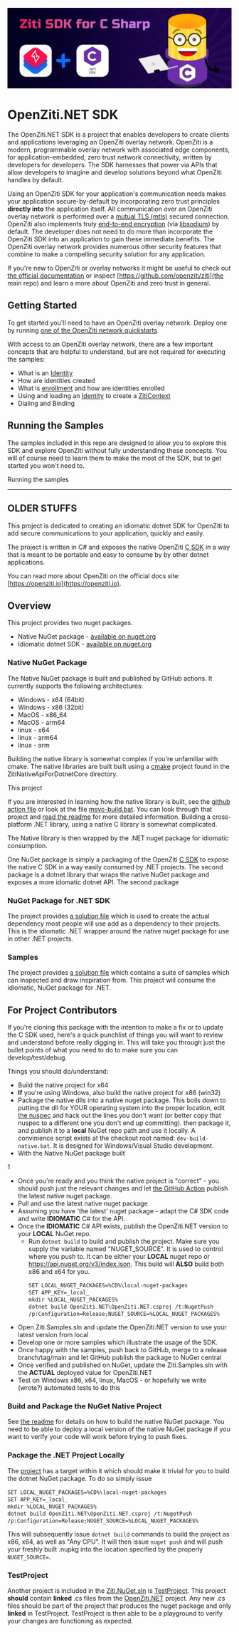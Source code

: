 ![Ziggy using the sdk-csharp](https://raw.githubusercontent.com/openziti/branding/main/images/banners/CSharp.jpg)

# OpenZiti.NET SDK

The OpenZiti.NET SDK is a project that enables developers to create clients and applications leveraging an OpenZiti 
overlay network. OpenZiti is a modern, programmable overlay network with associated edge components, for 
application-embedded, zero trust network connectivity, written by developers for developers. The SDK harnesses that 
power via APIs that allow developers to imagine and develop solutions beyond what OpenZiti handles by default.

Using an OpenZiti SDK for your application's communication needs makes your application secure-by-default by 
incorporating zero trust principles **directly into** the application itself. All communication over an OpenZiti 
overlay network is performed over a [mutual TLS (mtls)](https://en.wikipedia.org/wiki/Mutual_authentication) secured connection. OpenZiti also implements truly
[end-to-end encryption](https://openziti.io/docs/learn/introduction/features/#e2e-encryption) (via [libsodium](https://libsodium.gitbook.io/)) by default. The developer does not need to do more than incorporate
the OpenZiti SDK into an application to gain these immediate benefits. The OpenZiti overlay network provides numerous
other security features that combine to make a compelling security solution for any application.

If you're new to OpenZiti or overlay networks it might be useful to check out 
[the official documentation](https://openziti.io) or inspect [https://github.com/openziti/ziti](the main repo) and 
learn a more about OpenZiti and zero trust in general.

## Getting Started

To get started you'll need to have an OpenZiti overlay network. Deploy one by running 
[one of the OpenZiti network quickstarts](https://openziti.io/docs/category/network).

With access to an OpenZiti overlay network, there are a few important concepts that are helpful to understand, but
are not required for executing the samples:

* What is an [Identity](https://openziti.io/docs/learn/core-concepts/identities/overview/)
* How are identities created
* What is [enrollment](https://openziti.io/docs/learn/core-concepts/security/enrollment/) and how are identities enrolled
* Using and loading an [Identity](https://openziti.io/docs/learn/core-concepts/identities/overview/) to create a [ZitiContext](OpenZiti.NET/src/OpenZiti/ZitiContext.cs)
* Dialing and Binding

## Running the Samples

The samples included in this repo are designed to allow you to explore this SDK and explore OpenZiti without fully
understanding these concepts. You will of course need to learn them to make the most of the SDK, but to get started
you won't need to.

Running the samples 








---
## OLDER STUFFS
This project is dedicated to creating an idiomatic dotnet SDK for OpenZiti to add secure
communications to your application, quickly and easily.

The project is written in C# and exposes the native OpenZiti 
[C SDK](https://github.com/openziti/ziti-sdk-c) in a way that is meant to be portable and
easy to consume by by other dotnet applications.

You can read more about OpenZiti on the official docs site: [https://openziti.io](https://openziti.io).




 

## Overview

This project provides two nuget packages. 
* Native NuGet package - [available on nuget.org](https://www.nuget.org/packages/OpenZiti.NET.native/)
* Idiomatic dotnet SDK - [available on nuget.org](https://www.nuget.org/packages/OpenZiti.NET/)

### Native NuGet Package

The Native NuGet package is built and published by GitHub actions. It currently supports the following
architectures:
* Windows - x64 (64bit)
* Windows - x86 (32bit)
* MacOS - x86_64
* MacOS - arm64
* linux - x64
* linux - arm64
* linux - arm

Building the native library is somewhat complex if you're unfamiliar with cmake. The native libraries 
are built built using a [cmake](https://cmake.org/) project found in the ZitiNativeApiForDotnetCore directory.

This project 



If you are interested in learning
how the native library is built, see the [github action file](.github/workflows/native-nuget-publish.yml) or
look at the file [msvc-build.bat](./ZitiNativeApiForDotnetCore/msvc-build.bat).  You can look through
that project and [read the readme](./ZitiNativeApiForDotnetCore/README.md) for more detailed information.
Building a cross-platform .NET library, using a native C library is somewhat complicated.

The Native library is then wrapped by the .NET nuget package for idiomatic consumption.










One NuGet package is simply a packaging of the 
OpenZiti [C SDK](https://github.com/openziti/ziti-sdk-c) to expose the native C SDK in a
way easily consumed by .NET projects. The second package is a dotnet library that wraps
the native NuGet package and exposes a more idomatic dotnet API. The second package



### NuGet Package for .NET SDK

The project provides [a solution file](./Ziti.NuGet.sln) which is used to create the actual dependency 
most people will use add as a dependency to their projects. This is the idiomatic .NET wrapper around the
native nuget package for use in other .NET projects.

### Samples

The project provides [a solution file](./Ziti.Samples.sln) which contains a suite of samples which can
inspected and draw inspiration from. This project will consume the idiomatic, NuGet package for .NET.


## For Project Contributors

If you're cloning this package with the intention to make a fix or to update the C SDK used, here's a
quick punchlist of things you will want to review and understand before really digging in. This will 
take you through just the bullet points of what you need to do to make sure you can develop/test/debug. 

Things you should do/understand:

* Build the native project for x64
* **If** you're using Windows, also build the native project for x86 (win32)
* Package the native dlls into a native nuget package. This boils down to putting the dll for YOUR operating 
  system into the proper location, edit [the nuspec](./native-package.nuspec) and hack out the lines 
  you don't want (or better copy that nuspec to a different one you don't end up committing). then package 
  it, and publish it to a **local** NuGet repo path and use it locally. A convinience script exists at the
  checkout root named: `dev-build-native.bat`. It is designed for Windows/Visual Studio development.
* With the Native NuGet package built


1
























  * Once you're ready and you think the native project is "correct" - you should push just the relevant 
    changes and let [the GitHub Action](https://github.com/openziti/ziti-sdk-csharp/actions/workflows/native-nuget-publish.yml) 
    publish the latest native nuget package. 
  * Pull and use the latest native nuget package
* Assuming you have 'the latest' nuget package - adapt the C# SDK code and write **IDIOMATIC** C# for the API.
* Once the **IDIOMATIC** C# API exists, publish the OpenZiti.NET version to your **LOCAL** NuGet repo.
  * Run `dotnet build` to build and publish the project. Make sure you supply the variable named "NUGET_SOURCE". It is used to control
    where you push to. It can be either your **LOCAL** nuget repo or https://api.nuget.org/v3/index.json. This build will **ALSO** 
    build both x86 and x64 for you.
    ```
    SET LOCAL_NUGET_PACKAGES=%CD%\local-nuget-packages
    SET APP_KEY=_local_
    mkdir %LOCAL_NUGET_PACKAGES%
    dotnet build OpenZiti.NET\OpenZiti.NET.csproj /t:NugetPush /p:Configuration=Release;NUGET_SOURCE=%LOCAL_NUGET_PACKAGES%
    ```
* Open Ziti.Samples.sln and update the OpenZiti.NET version to use your latest version from local
* Develop one or more samples which illustrate the usage of the SDK. 
* Once happy with the samples, push back to GitHub, merge to a release branch/tag/main and let GitHub publish the package to NuGet central
* Once verified and published on NuGet, update the Ziti.Samples.sln with the **ACTUAL** deployed value for OpenZiti.NET
* Test on Windows x86, x64, linux, MacOS - or hopefully we write (wrote?) automated tests to do this

### Build and Package the NuGet Native Project

See [the readme](./ZitiNativeApiForDotnetCore/README.md) for details on how to build the native NuGet package. You need to be able
to deploy a local version of the native NuGet package if you want to verify your code will work before trying to push fixes.

### Package the .NET Project Locally

The [project](./OpenZiti.NET/) has a target within it which should make it trivial for you to build the dotnet NuGet package. To do so
simply issue
```
SET LOCAL_NUGET_PACKAGES=%CD%\local-nuget-packages
SET APP_KEY=_local_
mkdir %LOCAL_NUGET_PACKAGES%
dotnet build OpenZiti.NET\OpenZiti.NET.csproj /t:NugetPush /p:Configuration=Release;NUGET_SOURCE=%LOCAL_NUGET_PACKAGES%
```

This will subsequently issue `dotnet build` commands to build the project as x86, x64, as well as "Any CPU". It will then issue `nuget push`
and will push your freshly built .nupkg into the location specified by the properly `NUGET_SOURCE=`.

### TestProject

Another project is included in the [Ziti.NuGet.sln](./Ziti.NuGet.sln) is [TestProject](./TestProject). This project **should** contain
**linked** .cs files from the [OpenZiti.NET](./OpenZiti.NET) project. Any new .cs files should be part of the project that 
produces the nuget package and only **linked** in TestProject.  TestProject is then able to be a playground to verify your changes
are functioning as expected.

